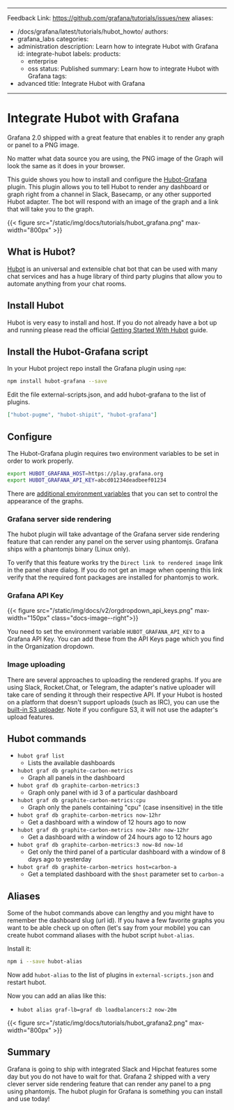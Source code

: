 -----

Feedback Link: https://github.com/grafana/tutorials/issues/new
aliases:

- /docs/grafana/latest/tutorials/hubot\_howto/
  authors:
- grafana\_labs
  categories:
- administration
  description: Learn how to integrate Hubot with Grafana
  id: integrate-hubot
  labels:
  products:
  - enterprise
  - oss
    status: Published
    summary: Learn how to integrate Hubot with Grafana
    tags:
- advanced
  title: Integrate Hubot with Grafana

-----

# Integrate Hubot with Grafana

Grafana 2.0 shipped with a great feature that enables it to render any graph or panel to a PNG image.

No matter what data source you are using, the PNG image of the Graph will look the same as it does in your browser.

This guide shows you how to install and configure the [Hubot-Grafana](https://github.com/stephenyeargin/hubot-grafana) plugin. This plugin allows you to tell Hubot to render any dashboard or graph right from a channel in Slack, Basecamp, or any other supported Hubot adapter. The bot will respond with an image of the graph and a link that will take you to the graph.

{{\< figure src="/static/img/docs/tutorials/hubot\_grafana.png"  max-width="800px" \>}}

## What is Hubot?

[Hubot](https://hubot.github.com/) is an universal and extensible chat bot that can be used with many chat services and has a huge library of third party plugins that allow you to automate anything from your chat rooms.

## Install Hubot

Hubot is very easy to install and host. If you do not already have a bot up and running please read the official [Getting Started With Hubot](https://hubot.github.com/docs/) guide.

## Install the Hubot-Grafana script

In your Hubot project repo install the Grafana plugin using `npm`:

``` bash
npm install hubot-grafana --save
```

Edit the file external-scripts.json, and add hubot-grafana to the list of plugins.

``` json
["hubot-pugme", "hubot-shipit", "hubot-grafana"]
```

## Configure

The Hubot-Grafana plugin requires two environment variables to be set in order to work properly.

``` bash
export HUBOT_GRAFANA_HOST=https://play.grafana.org
export HUBOT_GRAFANA_API_KEY=abcd01234deadbeef01234
```

There are [additional environment variables](https://github.com/stephenyeargin/hubot-grafana?tab=readme-ov-file#general-settings) that you can set to control the appearance of the graphs.

### Grafana server side rendering

The hubot plugin will take advantage of the Grafana server side rendering feature that can render any panel on the server using phantomjs. Grafana ships with a phantomjs binary (Linux only).

To verify that this feature works try the `Direct link to rendered image` link in the panel share dialog. If you do not get an image when opening this link verify that the required font packages are installed for phantomjs to work.

### Grafana API Key

{{\< figure src="/static/img/docs/v2/orgdropdown\_api\_keys.png" max-width="150px" class="docs-image--right"\>}}

You need to set the environment variable `HUBOT_GRAFANA_API_KEY` to a Grafana API Key. You can add these from the API Keys page which you find in the Organization dropdown.

### Image uploading

There are several approaches to uploading the rendered graphs. If you are using Slack, Rocket.Chat, or Telegram, the adapter's native uploader will take care of sending it through their respective API. If your Hubot is hosted on a platform that doesn't support uploads (such as IRC), you can use the [built-in S3 uploader](https://github.com/stephenyeargin/hubot-grafana/wiki/Amazon-S3-Image-Hosting). Note if you configure S3, it will not use the adapter's upload features.

## Hubot commands

- `hubot graf list`
  - Lists the available dashboards
- `hubot graf db graphite-carbon-metrics`
  - Graph all panels in the dashboard
- `hubot graf db graphite-carbon-metrics:3`
  - Graph only panel with id 3 of a particular dashboard
- `hubot graf db graphite-carbon-metrics:cpu`
  - Graph only the panels containing "cpu" (case insensitive) in the title
- `hubot graf db graphite-carbon-metrics now-12hr`
  - Get a dashboard with a window of 12 hours ago to now
- `hubot graf db graphite-carbon-metrics now-24hr now-12hr`
  - Get a dashboard with a window of 24 hours ago to 12 hours ago
- `hubot graf db graphite-carbon-metrics:3 now-8d now-1d`
  - Get only the third panel of a particular dashboard with a window of 8 days ago to yesterday
- `hubot graf db graphite-carbon-metrics host=carbon-a`
  - Get a templated dashboard with the `$host` parameter set to `carbon-a`

## Aliases

Some of the hubot commands above can lengthy and you might have to remember the dashboard slug (url id). If you have a few favorite graphs you want to be able check up on often (let's say from your mobile) you can create hubot command aliases with the hubot script `hubot-alias`.

Install it:

``` bash
npm i --save hubot-alias
```

Now add `hubot-alias` to the list of plugins in `external-scripts.json` and restart hubot.

Now you can add an alias like this:

- `hubot alias graf-lb=graf db loadbalancers:2 now-20m`

{{\< figure src="/static/img/docs/tutorials/hubot\_grafana2.png"  max-width="800px" \>}}

## Summary

Grafana is going to ship with integrated Slack and Hipchat features some day but you do not have to wait for that. Grafana 2 shipped with a very clever server side rendering feature that can render any panel to a png using phantomjs. The hubot plugin for Grafana is something you can install and use today\!

